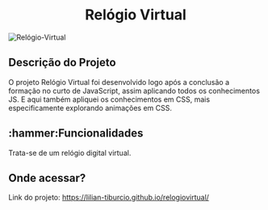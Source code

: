 <h1 align="center">Relógio Virtual</h1>

![Relógio-Virtual](https://user-images.githubusercontent.com/112278577/225155754-22474b84-28f1-46fe-9db5-b2f2613db60d.png)

<h2>Descrição do Projeto</h2>

<p> O projeto Relógio Virtual foi desenvolvido logo após a conclusão a formação no curto de JavaScript, assim aplicando todos os conhecimentos JS. E aqui também apliquei os conhecimentos em CSS, mais especificamente explorando animações em CSS.</p>

<h2>:hammer:Funcionalidades</h2>
<p>Trata-se de um relógio digital virtual.</p>

<h2> Onde acessar?</h2>

Link do projeto: https://lilian-tiburcio.github.io/relogiovirtual/
